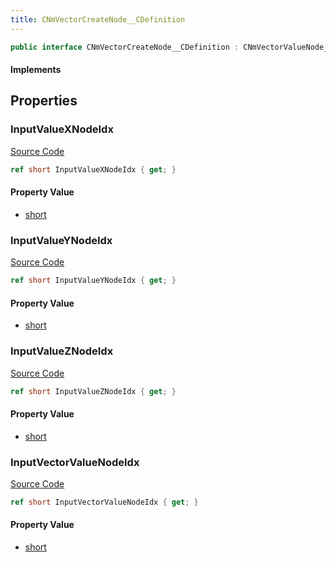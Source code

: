 ```yaml
---
title: CNmVectorCreateNode__CDefinition
---
```


```csharp
public interface CNmVectorCreateNode__CDefinition : CNmVectorValueNode__CDefinition, CNmValueNode__CDefinition, CNmGraphNode__CDefinition, ISchemaClass<CNmGraphNode__CDefinition>, ISchemaClass<CNmValueNode__CDefinition>, ISchemaClass<CNmVectorValueNode__CDefinition>, ISchemaClass<CNmVectorCreateNode__CDefinition>, ISchemaField, ISchemaClass, INativeHandle
```

#### Implements

## Properties

### InputValueXNodeIdx

[Source Code](https://github.com/swiftly-solution/swiftlys2/blob/beta/managed/src/SwiftlyS2.Generated/Schemas/Interfaces/CNmVectorCreateNode__CDefinition.cs#L18)

```csharp
ref short InputValueXNodeIdx { get; }
```

#### Property Value

- [short](https://learn.microsoft.com/dotnet/api/system.int16)

### InputValueYNodeIdx

[Source Code](https://github.com/swiftly-solution/swiftlys2/blob/beta/managed/src/SwiftlyS2.Generated/Schemas/Interfaces/CNmVectorCreateNode__CDefinition.cs#L20)

```csharp
ref short InputValueYNodeIdx { get; }
```

#### Property Value

- [short](https://learn.microsoft.com/dotnet/api/system.int16)

### InputValueZNodeIdx

[Source Code](https://github.com/swiftly-solution/swiftlys2/blob/beta/managed/src/SwiftlyS2.Generated/Schemas/Interfaces/CNmVectorCreateNode__CDefinition.cs#L22)

```csharp
ref short InputValueZNodeIdx { get; }
```

#### Property Value

- [short](https://learn.microsoft.com/dotnet/api/system.int16)

### InputVectorValueNodeIdx

[Source Code](https://github.com/swiftly-solution/swiftlys2/blob/beta/managed/src/SwiftlyS2.Generated/Schemas/Interfaces/CNmVectorCreateNode__CDefinition.cs#L16)

```csharp
ref short InputVectorValueNodeIdx { get; }
```

#### Property Value

- [short](https://learn.microsoft.com/dotnet/api/system.int16)


